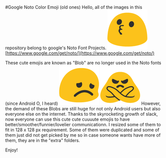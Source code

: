 #Google Noto Color Emoji (old ones) 
Hello, all of the images in this repository belong to google's Noto Font Projects. ![kiss_blob](kiss_google.png)
[https://www.google.com/get/noto/](https://www.google.com/get/noto/)

These cute emojis are known as "Blob" are no longer used in the Noto fonts (since Android O, I heard)
![sad](sad_google.png) ![no](no_google.png)
However, the demand of these Blobs are still huge for not only Android users but also everyone else on the internet. Thanks to the skyrocketing growth of slack, now everyone can use this cute cute cuuuute emojis to have better/smoother/funnier/lovelier communicationn.
I resized some of them to fit in 128 x 128 px requirement. Some of them were duplicated and some of them just did not get picked by me so in case someone wants have more of them, they are in the "extra" folders.

Enjoy!
